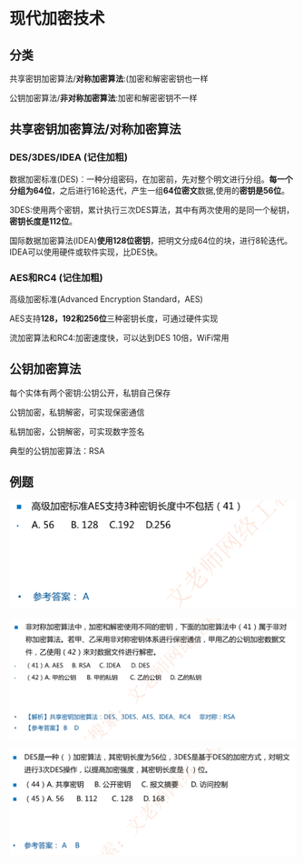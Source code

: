 # 现代加密技术

## 分类

共享密钥加密算法/**对称加密算法**:(加密和解密密钥也一样


公钥加密算法/**非对称加密算法**:加密和解密密钥不一样

## 共享密钥加密算法/对称加密算法 

###  DES/3DES/IDEA   (记住加粗)

数据加密标准(DES)︰一种分组密码，在加密前，先对整个明文进行分组。**每一个分组为64位**，之后进行16轮迭代，产生一组**64位密文**数据,使用的**密钥是56位**。

3DES:使用两个密钥，累计执行三次DES算法，其中有两次使用的是同一个秘钥，**密钥长度是112位**。

国际数据加密算法(IDEA)**使用128位密钥**，把明文分成64位的块，进行8轮迭代。IDEA可以使用硬件或软件实现，比DES快。

### AES和RC4 (记住加粗)

高级加密标准(Advanced Encryption Standard，AES)

AES支持**128，192和256位**三种密钥长度，可通过硬件实现



流加密算法和RC4:加密速度快，可以达到DES 10倍，WiFi常用

## 公钥加密算法

每个实体有两个密钥:公钥公开，私钥自己保存

公钥加密，私钥解密，可实现保密通信

私钥加密，公钥解密，可实现数字签名

典型的公钥加密算法：RSA

## 例题

![image-20230306202623482](./assets/image-20230306202623482.png)

![image-20230306202656995](./assets/image-20230306202656995.png)

![image-20230306202758622](./assets/image-20230306202758622.png)